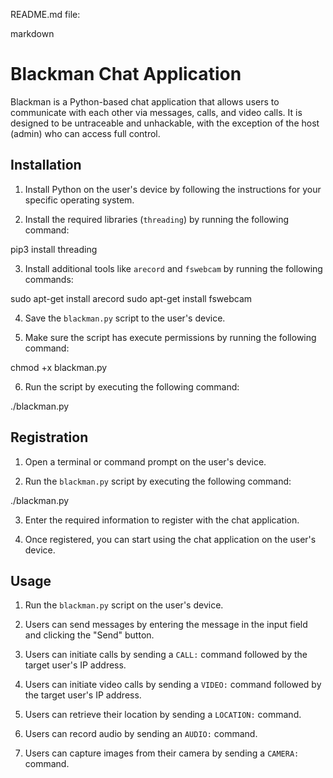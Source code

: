 README.md file:

markdown

# Blackman Chat Application


Blackman is a Python-based chat application that allows users to communicate with each other via messages, calls, and video calls. It is designed to be untraceable and unhackable, with the exception of the host (admin) who can access full control.


## Installation


1. Install Python on the user's device by following the instructions for your specific operating system.


2. Install the required libraries (`threading`) by running the following command:

pip3 install threading


3. Install additional tools like `arecord` and `fswebcam` by running the following commands:

sudo apt-get install arecord sudo apt-get install fswebcam


4. Save the `blackman.py` script to the user's device.


5. Make sure the script has execute permissions by running the following command:

chmod +x blackman.py


6. Run the script by executing the following command:

./blackman.py


## Registration


1. Open a terminal or command prompt on the user's device.


2. Run the `blackman.py` script by executing the following command:

./blackman.py


3. Enter the required information to register with the chat application.


4. Once registered, you can start using the chat application on the user's device.


## Usage


1. Run the `blackman.py` script on the user's device.

2. Users can send messages by entering the message in the input field and clicking the "Send" button.

3. Users can initiate calls by sending a `CALL:` command followed by the target user's IP address.

4. Users can initiate video calls by sending a `VIDEO:` command followed by the target user's IP address.

5. Users can retrieve their location by sending a `LOCATION:` command.

6. Users can record audio by sending an `AUDIO:` command.

7. Users can capture images from their camera by sending a `CAMERA:` command.

